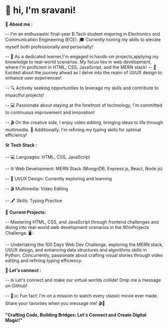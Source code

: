 # 👋 hi, I'm sravani!

🌟 **About me :**

 -- I'm an enthusiastic final-year B.Tech student majoring in Electronics and Communication Engineering (ECE). 🎓 Currently honing my skills to elevate myself both professionally and personally!
 
 -- 💼 As a dedicated learner,I'm engaged in hands-on projects,applying my knowledge to real-world scenarios. My focus lies in web development, where I'm proficient in HTML, CSS, JavaScript, and the MERN stack!
 -- 🚀 Excited about the journey ahead as I delve into the realm of UI/UX design to enhance user experiences!
 
 -- 🔍 Actively seeking opportunities to leverage my skills and contribute to impactful projects!
 
 -- 💻 Passionate about staying at the forefront of technology, I'm committed to continuous improvement and innovation!
 
 -- 🎬 On the creative side, I enjoy video editing, bringing ideas to life through multimedia. 🎨 Additionally, I'm refining my typing skills for optimal efficiency!

 🛠️ **Tech Stack :** 

 -- 💻 Languages: HTML, CSS, JavaScript
 
 -- 🌐 Web Development: MERN Stack (MongoDB, Express.js, React, Node.js)
 
 -- 🎨 UI/UX Design: Currently exploring and learning
 
 -- 🎬 Multimedia: Video Editing 
 
 -- 🖋️ Skills: Typing Practice

🚀 **Current Projects:** 

 -- Mastering HTML, CSS, and JavaScript through frontend challenges and diving into real-world web development scenarios in the 90mProjects Challenge. 🖥️💡

 -- Undertaking the 100 Days Web Dev Challenge, exploring the MERN stack, UI/UX design, and enhancing data structures and algorithms skills in Python. Concurrently, passionate about crafting visual stories through video editing and refining typing efficiency. 

 🤝 **Let's connect :**
 
   -- 🌐 Let's connect and make our virtual worlds collide! Drop me a message on GitHub! 
   
   -- 🚀✉️ Fun fact: I'm on a mission to watch every classic movie ever made. Share your favorites when you message me! 🎬🍿

  **"Crafting Code, Building Bridges: Let's Connect and Create Digital Magic!"**


